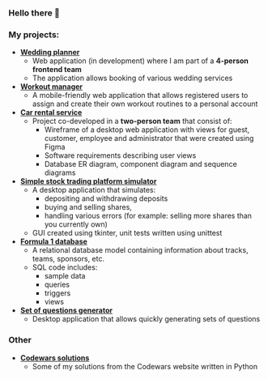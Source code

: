 
### Hello there 👋

### My projects:
- **[Wedding planner](https://github.com/MarcinScieszka/wedding-planner)**
  - Web application (in development) where I am part of a **4-person frontend team**
  - The application allows booking of various wedding services
- **[Workout manager](https://github.com/MarcinScieszka/workout-manager)**
  - A mobile-friendly web application that allows registered users to assign and create their own workout routines to a personal account
- **[Car rental service](https://github.com/MarcinScieszka/car-rental)**
    - Project co-developed in a **two-person team** that consist of:
      - Wireframe of a desktop web application with views for guest, customer, employee and administrator that were created using Figma
      - Software requirements describing user views
      - Database ER diagram, component diagram and sequence diagrams
- **[Simple stock trading platform simulator](https://github.com/MarcinScieszka/stock-trading-platform)**
  - A desktop application that simulates:
    - depositing and withdrawing deposits
    - buying and selling shares, 
    - handling various errors (for example: selling more shares than you currently own)
  - GUI created using tkinter, unit tests written using unittest
- **[Formula 1 database](https://github.com/MarcinScieszka/formula1-database)**
  - A relational database model containing information about tracks, teams, sponsors, etc.
  - SQL code includes:
    - sample data
    - queries
    - triggers
    - views
- **[Set of questions generator](https://github.com/MarcinScieszka/set-of-questions-generator)**
  - Desktop application that allows quickly generating sets of questions

### Other
- **[Codewars solutions](https://github.com/MarcinScieszka/code-wars-solutions)**
  - Some of my solutions from the Codewars website written in Python
